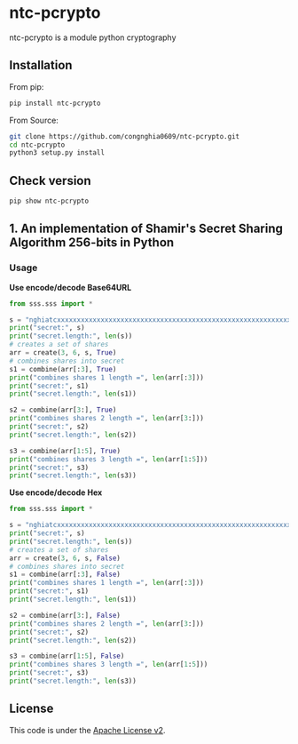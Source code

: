 # ntc-pcrypto
ntc-pcrypto is a module python cryptography

## Installation
From pip:  
```bash
pip install ntc-pcrypto
```
From Source:  
```bash
git clone https://github.com/congnghia0609/ntc-pcrypto.git
cd ntc-pcrypto
python3 setup.py install
```

## Check version
```bash
pip show ntc-pcrypto
```

## 1. An implementation of Shamir's Secret Sharing Algorithm 256-bits in Python

### Usage
**Use encode/decode Base64URL**  
```python
from sss.sss import *

s = "nghiatcxxxxxxxxxxxxxxxxxxxxxxxxxxxxxxxxxxxxxxxxxxxxxxxxxxxxxxxxxxxxxxxxxxxxxxxxxxxxxxxxxxxxxxxxxxxxxxxxxxxxxx"
print("secret:", s)
print("secret.length:", len(s))
# creates a set of shares
arr = create(3, 6, s, True)
# combines shares into secret
s1 = combine(arr[:3], True)
print("combines shares 1 length =", len(arr[:3]))
print("secret:", s1)
print("secret.length:", len(s1))

s2 = combine(arr[3:], True)
print("combines shares 2 length =", len(arr[3:]))
print("secret:", s2)
print("secret.length:", len(s2))

s3 = combine(arr[1:5], True)
print("combines shares 3 length =", len(arr[1:5]))
print("secret:", s3)
print("secret.length:", len(s3))
```

**Use encode/decode Hex**  
```python
from sss.sss import *

s = "nghiatcxxxxxxxxxxxxxxxxxxxxxxxxxxxxxxxxxxxxxxxxxxxxxxxxxxxxxxxxxxxxxxxxxxxxxxxxxxxxxxxxxxxxxxxxxxxxxxxxxxxxxx"
print("secret:", s)
print("secret.length:", len(s))
# creates a set of shares
arr = create(3, 6, s, False)
# combines shares into secret
s1 = combine(arr[:3], False)
print("combines shares 1 length =", len(arr[:3]))
print("secret:", s1)
print("secret.length:", len(s1))

s2 = combine(arr[3:], False)
print("combines shares 2 length =", len(arr[3:]))
print("secret:", s2)
print("secret.length:", len(s2))

s3 = combine(arr[1:5], False)
print("combines shares 3 length =", len(arr[1:5]))
print("secret:", s3)
print("secret.length:", len(s3))
```

## License
This code is under the [Apache License v2](https://www.apache.org/licenses/LICENSE-2.0).

